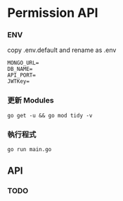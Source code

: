 # Permission API

### ENV
copy .env.default and rename as .env
```
MONGO_URL=
DB_NAME=
API_PORT=
JWTKey=
```

### 更新 Modules
```
go get -u && go mod tidy -v
```


### 執行程式
```
go run main.go
```

## API

### TODO